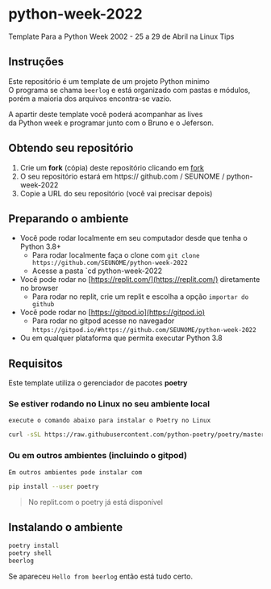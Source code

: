 # python-week-2022
Template Para a Python Week 2002 - 25 a 29 de Abril na Linux Tips

## Instruções

Este repositório é um template de um projeto Python minimo  
O programa se chama `beerlog` e está organizado com pastas 
e módulos, porém a maioria dos arquivos encontra-se vazio.

A apartir deste template você poderá acompanhar as lives  
da Python week e programar junto com o Bruno e o Jeferson.

## Obtendo seu repositório

1. Crie um **fork** (cópia) deste repositório clicando em [fork](https://github.com/rochacbruno/python-week-2022/fork)
2. O seu repositório estará em https:// github.com / SEUNOME / python-week-2022
3. Copie a URL do seu repositório (você vai precisar depois)

## Preparando o ambiente

- Você pode rodar localmente em seu computador desde que tenha o Python 3.8+
    - Para rodar localmente faça o clone com `git clone https://github.com/SEUNOME/python-week-2022`
    - Acesse a pasta `cd python-week-2022
- Você pode rodar no [https://replit.com/](https://replit.com/) diretamente no browser
    - Para rodar no replit, crie um replit e escolha a opção `importar do github`
- Você pode rodar no [https://gitpod.io](https://gitpod.io)
    - Para rodar no gitpod acesse no navegador `https://gitpod.io/#https://github.com/SEUNOME/python-week-2022`
- Ou em qualquer plataforma que permita executar Python 3.8

## Requisitos

Este template utiliza o gerenciador de pacotes **poetry**

### Se estiver rodando no Linux no seu ambiente local

`execute o comando abaixo para instalar o Poetry no Linux`
```bash
curl -sSL https://raw.githubusercontent.com/python-poetry/poetry/master/get-poetry.py | python -
```
### Ou em outros ambientes (incluindo o gitpod)

`Em outros ambientes pode instalar com `
```bash
pip install --user poetry
```

>  No replit.com o poetry já está disponível

## Instalando o ambiente

```bash
poetry install
poetry shell
beerlog
```

Se apareceu `Hello from beerlog` então está tudo certo.
